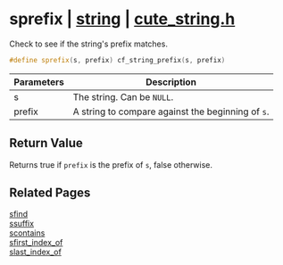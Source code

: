 # sprefix | [string](https://github.com/RandyGaul/cute_framework/blob/master/docs/string_readme.md) | [cute_string.h](https://github.com/RandyGaul/cute_framework/blob/master/include/cute_string.h)

Check to see if the string's prefix matches.

```cpp
#define sprefix(s, prefix) cf_string_prefix(s, prefix)
```

Parameters | Description
--- | ---
s | The string. Can be `NULL`.
prefix | A string to compare against the beginning of `s`.

## Return Value

Returns true if `prefix` is the prefix of `s`, false otherwise.

## Related Pages

[sfind](https://github.com/RandyGaul/cute_framework/blob/master/docs/string/sfind.md)  
[ssuffix](https://github.com/RandyGaul/cute_framework/blob/master/docs/string/ssuffix.md)  
[scontains](https://github.com/RandyGaul/cute_framework/blob/master/docs/string/scontains.md)  
[sfirst_index_of](https://github.com/RandyGaul/cute_framework/blob/master/docs/string/sfirst_index_of.md)  
[slast_index_of](https://github.com/RandyGaul/cute_framework/blob/master/docs/string/slast_index_of.md)  
